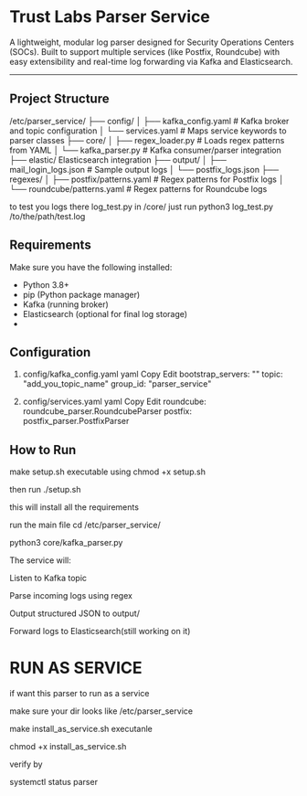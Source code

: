 #  Trust Labs Parser Service

A lightweight, modular log parser designed for Security Operations Centers (SOCs). Built to support 
multiple services (like Postfix, Roundcube) with easy extensibility and real-time log forwarding via Kafka and Elasticsearch.

---

##  Project Structure

/etc/parser_service/
├── config/
│ ├── kafka_config.yaml # Kafka broker and topic configuration
│ └── services.yaml # Maps service keywords to parser classes
├── core/
│ ├── regex_loader.py # Loads regex patterns from YAML
│ └── kafka_parser.py # Kafka consumer/parser integration
├── elastic/  Elasticsearch integration
├── output/
│ ├── mail_login_logs.json # Sample output logs
│ └── postfix_logs.json
├── regexes/
│ ├── postfix/patterns.yaml # Regex patterns for Postfix logs
│ └── roundcube/patterns.yaml # Regex patterns for Roundcube logs


to test you logs there  log_test.py in /core/
just run python3 log_test.py /to/the/path/test.log

##  Requirements

Make sure you have the following installed:
- Python 3.8+
- pip (Python package manager)
- Kafka (running broker)
- Elasticsearch (optional for final log storage)
- 
## Configuration

1. config/kafka_config.yaml
yaml
Copy
Edit
bootstrap_servers: "<KAFKAIP>"
topic: "add_you_topic_name"
group_id: "parser_service"

2. config/services.yaml
yaml
Copy
Edit
roundcube: roundcube_parser.RoundcubeParser
postfix: postfix_parser.PostfixParser


## How to Run
make setup.sh executable using chmod +x setup.sh

then run ./setup.sh

this will install all the requirements

run the main file 
cd /etc/parser_service/

python3 core/kafka_parser.py

The service will:

Listen to Kafka topic

Parse incoming logs using regex

Output structured JSON to output/

Forward logs to Elasticsearch(still working on it)


# RUN AS SERVICE
if want this parser to run as a service 

make sure your dir looks like /etc/parser_service

make install_as_service.sh executanle

chmod +x install_as_service.sh

verify by 

systemctl status parser
